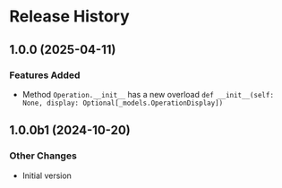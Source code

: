 # Release History

## 1.0.0 (2025-04-11)

### Features Added

  - Method `Operation.__init__` has a new overload `def __init__(self: None, display: Optional[_models.OperationDisplay])`

## 1.0.0b1 (2024-10-20)

### Other Changes

  - Initial version
